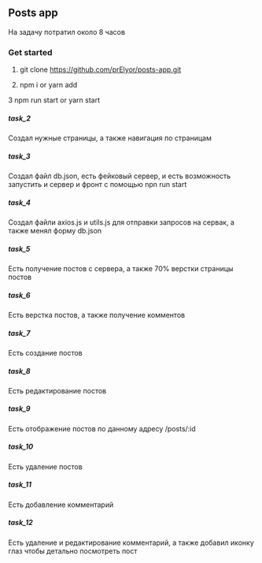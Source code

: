 ## Posts app
На задачу потратил около 8 часов
### Get started
1.
    git clone https://github.com/prElyor/posts-app.git

2.
    npm i
or
    yarn add

3 
    npm run start
or
    yarn start


##### task_2
Создал нужные страницы, а также навигация по страницам

##### task_3
Создал файл db.json, есть фейковый сервер, и есть возможность запустить и сервер и фронт с помощью npn run start

##### task_4
Создал файли axios.js и utils.js для отправки запросов на сервак, а также менял форму db.json

##### task_5
Есть получение постов с сервера, а также 70% верстки страницы постов

##### task_6
Есть верстка постов, а также получение комментов

##### task_7
Есть создание постов

##### task_8
Есть редактирование постов

##### task_9
Есть отображение постов по данному адресу /posts/:id

##### task_10
Есть удаление постов

##### task_11
Есть добавление комментарий

##### task_12
Есть удаление и редактирование комментарий, а также добавил иконку глаз чтобы детально посмотреть пост